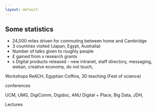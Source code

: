 ```yaml
---
layout: default
---
```


## Some statistics

* 24,000 miles driven for commuting between home and Cambridge
* 3 countries visited (Japan, Egypt, Australia)
* Number of talks given to roughly people
* £ gained from x research grants
* x Digital products released - new intranet, staff directory, messaging, wekan,
creative economy, do not touch,

Workshops
ReACH, Egyptian Coffins, 3D teaching (Fest of science)

conferences

UCM, UMG, DigiComm, Digidoc, ANU Digital + Place, Big Data, JDH,

Lectures
